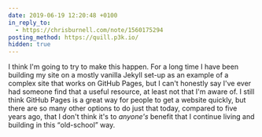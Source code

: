 ```yaml
---
date: 2019-06-19 12:20:48 +0100
in_reply_to:
  - https://chrisburnell.com/note/1560175294
posting_method: https://quill.p3k.io/
hidden: true
---
```


I think I'm going to try to make this happen. For a long time I have been building my site on a mostly vanilla Jekyll set-up as an example of a complex site that works on GitHub Pages, but I can't honestly say I've ever had someone find that a useful resource, at least not that I'm aware of. I still think GitHub Pages is a great way for people to get a website quickly, but there are so many other options to do just that today, compared to five years ago, that I don't think it's to _anyone's_ benefit that I continue living and building in this <q>old-school</q> way.
